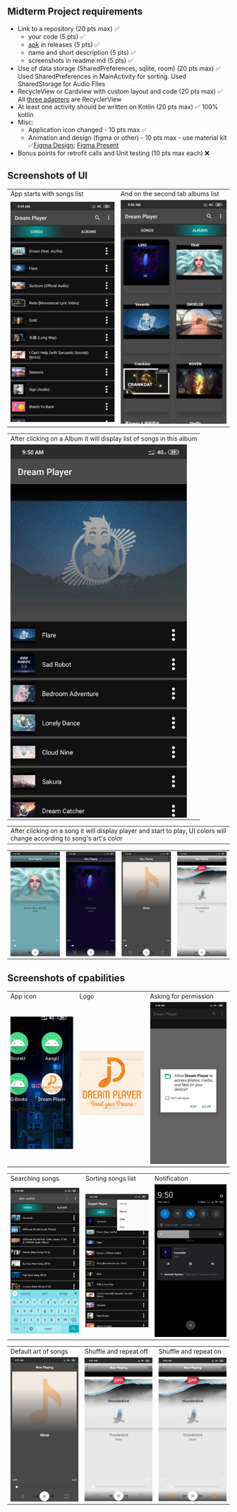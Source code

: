 ## Midterm Project requirements
* Link to a repository (20 pts max) ✅
  * your code (5 pts) ✅
  * [apk](releases/Dream%20Player%20-%201.0.0.apk) in releases (5 pts) ✅
  * name and short description (5 pts) ✅
  * screenshots in readme.md (5 pts) ✅
* Use of data storage (SharedPreferences, sqlite, room) (20 pts max) ✅ Used SharedPreferences in MainActivity for sorting. Used SharedStorage for Audio Files
* RecycleView or Cardview with custom layout and code (20 pts max) ✅ All [three adapters](app/src/main/java/com/example/dreamplayer/adapter) are RecyclerView
* At least one activity should be written on Kotlin (20 pts max) ✅ 100% kotlin
* Misc:
  * Application icon changed  - 10 pts max ✅
  * Animation and design (figma or other) - 10 pts max - use material kit ✅[Figma Design](https://www.figma.com/file/Dzu0dTdNDn2O7xfExjS8C6/Main?node-id=0%3A1); [Figma Present](https://www.figma.com/proto/Dzu0dTdNDn2O7xfExjS8C6/Main?node-id=2%3A0&scaling=scale-down)
* Bonus points for retrofit calls and Unit testing (10 pts max each) ❌

## Screenshots of UI
<table>
  <tr>
    <td>App starts with songs list</td>
     <td>And on the second tab albums list</td>
  </tr>
  <tr>
    <td><img src="screenshots/songs.jpg" width=400></td>
    <td><img src="screenshots/album.jpg" width=400></td>
  </tr>
 </table>

<table>
 <tr>
  <td>After clicking on a Album it will display list of songs in this album</td>
 </tr>
 <tr>
  <td><img align="left" width="400" src="screenshots/album_details.jpg"></td>
 </tr>
</table>

<table><tr><td>After clicking on a song it will display player and start to play, UI colors will change according to song's art's color</td></tr></table>
<table>
 <tr>
  <td><img src="screenshots/player.jpg"></td>
  <td><img src="screenshots/player 2.jpg"></td>
  <td><img src="screenshots/default_art.jpg"></td>
  <td><img src="screenshots/turn_off.jpg"></td>
 </tr>
</table>
 
 ## Screenshots of cpabilities
 
<table>
 <tr>
  <td> App icon </td>
  <td> Logo </td>
  <td> Asking for permission </td>
 </tr>
 <tr>
  <td><img src="screenshots/icon.jpg" width=400></td>
  <td><img src="screenshots/logo.png" width=400></td>
  <td><img src="screenshots/ask.jpg" width=400></td>
 </tr>
</table>

<table>
 <tr>
  <td> Searching songs</td>
  <td> Sorting songs list</td>
  <td> Notification </td>
 </tr>
 <tr>
  <td><img src="screenshots/search.jpg" width=400></td>
  <td><img src="screenshots/sort.jpg" width=400></td>
  <td><img src="screenshots/notification.jpg" width=400></td>
 </tr>
</table>

<table>
 <tr>
  <td> Default art of songs </td>
  <td> Shuffle and repeat off</td>
  <td> Shuffle and repeat on</td>
 </tr>
 <tr>
  <td><img src="screenshots/default_art.jpg" width=400></td>
  <td><img src="screenshots/turn_off.jpg" width=400></td>
  <td><img src="screenshots/turn_on.jpg" width=400></td>
 </tr>
</table>
